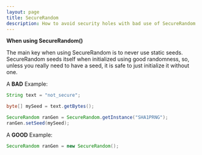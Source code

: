 ```yaml
---
layout: page
title: SecureRandom
description: How to avoid security holes with bad use of SecureRandom
---
```


**When using SecureRandom()**

The main key when using SecureRandom is to never use static seeds. SecureRandom seeds itself when initialized using good randomness, so, unless you really need to have a seed, it is safe to just initialize it without one. 

A **BAD** Example: 
```java
String text = "not_secure";

byte[] mySeed = text.getBytes(); 

SecureRandom ranGen = SecureRandom.getInstance("SHA1PRNG"); 
ranGen.setSeed(mySeed); 
```

A **GOOD** Example: 

```java
SecureRandom ranGen = new SecureRandom(); 

```
